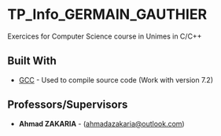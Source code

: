 # TP_Info_GERMAIN_GAUTHIER

Exercices for Computer Science course in Unimes in C/C++

## Built With

* [GCC](https://gcc.gnu.org/) - Used to compile source code (Work with version 7.2) 

## Professors/Supervisors

* **Ahmad ZAKARIA** - (ahmadazakaria@outlook.com)
